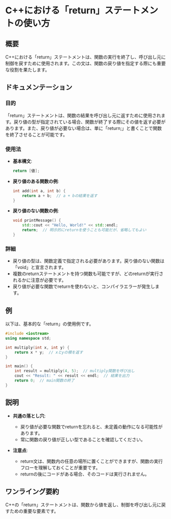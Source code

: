 <!--
Meta Description: # C++における「return」ステートメントの使い方 ## 概要 C++における「return」ステートメントは、関数の実行を終了し、呼び出し元に制御を戻すために使用されます。この文は、関数の戻り値を指定する際にも重要な役割を果たします。 ## ドキュメンテーション ### 目的 「return...
Meta Keywords: return, int, cpp, ステートメントは, std
-->

# C++における「return」ステートメントの使い方

## 概要
C++における「return」ステートメントは、関数の実行を終了し、呼び出し元に制御を戻すために使用されます。この文は、関数の戻り値を指定する際にも重要な役割を果たします。

## ドキュメンテーション
### 目的
「return」ステートメントは、関数の結果を呼び出し元に返すために使用されます。戻り値の型が指定されている場合、関数が終了する際にその値を返す必要があります。また、戻り値が必要ない場合は、単に「return;」と書くことで関数を終了させることが可能です。

### 使用法
- **基本構文**:
  ```cpp
  return [値];
  ```

- **戻り値のある関数の例**:
  ```cpp
  int add(int a, int b) {
      return a + b;  // a + bの結果を返す
  }
  ```

- **戻り値のない関数の例**:
  ```cpp
  void printMessage() {
      std::cout << "Hello, World!" << std::endl;
      return;  // 明示的にreturnを使うことも可能だが、省略してもよい
  }
  ```

### 詳細
- 戻り値の型は、関数定義で指定される必要があります。戻り値のない関数は「void」と宣言されます。
- 複数のreturnステートメントを持つ関数も可能ですが、どのreturnが実行されるかに注意が必要です。
- 戻り値が必要な関数でreturnを使わないと、コンパイラエラーが発生します。

## 例
以下は、基本的な「return」の使用例です。

```cpp
#include <iostream>
using namespace std;

int multiply(int x, int y) {
    return x * y;  // xとyの積を返す
}

int main() {
    int result = multiply(4, 5);  // multiply関数を呼び出し
    cout << "Result: " << result << endl;  // 結果を出力
    return 0;  // main関数の終了
}
```

## 説明
- **共通の落とし穴**: 
  - 戻り値が必要な関数でreturnを忘れると、未定義の動作になる可能性があります。
  - 常に関数の戻り値が正しい型であることを確認してください。

- **注意点**:
  - return文は、関数内の任意の場所に置くことができますが、関数の実行フローを理解しておくことが重要です。
  - returnの後にコードがある場合、そのコードは実行されません。

## ワンライング要約
C++の「return」ステートメントは、関数から値を返し、制御を呼び出し元に戻すための重要な要素です。